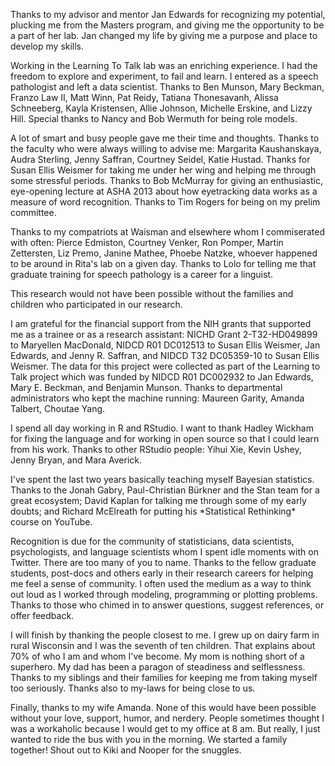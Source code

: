 <!-- Pointers: -->
<!-- Empty lines get removed, I think, during compilation. Thus, all the text is mashed together in a single paragraph. So use paragraph <p> tags. -->
<!-- This text gets injected into a YAML header, so apostrophes prematurely close the YAML string, raising an error. Use &#39; instead. -->

<p>Thanks to my advisor and mentor Jan Edwards for recognizing my potential,
plucking me from the Masters program, and giving me the opportunity to
be a part of her lab. Jan changed my life by giving me a purpose and
place to develop my skills.</p>

<p>Working in the Learning To Talk lab was an enriching experience. I had
the freedom to explore and experiment, to fail and learn. I entered
as a speech pathologist and left a data scientist. Thanks to Ben Munson,
Mary Beckman, Franzo Law II, Matt Winn, Pat Reidy, Tatiana Thonesavanh,
Alissa Schneeberg, Kayla Kristensen, Allie Johnson, Michelle Erskine,
and Lizzy Hill. Special thanks to Nancy and Bob Wermuth for being role
models.</p>

<p>A lot of smart and busy people gave me their time and thoughts. Thanks
to the faculty who were always willing to advise me: Margarita
Kaushanskaya, Audra Sterling, Jenny Saffran, Courtney Seidel, Katie
Hustad. Thanks for Susan Ellis Weismer for taking me under her wing and
helping me through some stressful periods. Thanks to Bob McMurray for
giving an enthusiastic, eye-opening lecture at ASHA 2013 about how
eyetracking data works as a measure of word recognition. Thanks to Tim
Rogers for being on my prelim committee.</p>

<p>Thanks to my compatriots at Waisman and elsewhere whom I commiserated
with often: Pierce Edmiston, Courtney Venker, Ron Pomper, Martin
Zettersten, Liz Premo, Janine Mathee, Phoebe Natzke, whoever happened to
be around in Rita&#39;s lab on a given day. Thanks to Lolo for telling me
that graduate training for speech pathology is a career for a linguist.</p>

<p>This research would not have been possible without the families and
children who participated in our research. </p>

<p>I am grateful for the financial support from the NIH grants that
supported me as a trainee or as a research assistant: NICHD
Grant 2-T32-HD049899 to Maryellen MacDonald, NIDCD R01 DC012513 to Susan
Ellis Weismer, Jan Edwards, and Jenny R. Saffran, and NIDCD T32
DC05359-10 to Susan Ellis Weismer. The data for this project were
collected as part of the Learning to Talk project which was funded by
NIDCD R01 DC002932 to Jan Edwards, Mary E. Beckman, and Benjamin Munson.
Thanks to departmental administrators who kept the machine running:
Maureen Garity, Amanda Talbert, Choutae Yang.</p>

<p>I spend all day working in R and RStudio. I want to thank Hadley Wickham
for fixing the language and for working in open source so that I could learn
from his work. Thanks to other RStudio people: Yihui Xie, Kevin Ushey,
Jenny Bryan, and Mara Averick.</p>

<p>I&#39;ve spent the last two years basically teaching myself Bayesian
statistics. Thanks to the Jonah Gabry, Paul-Christian Bürkner and the
Stan team for a great ecosystem; David Kaplan for talking me through
some of my early doubts; and Richard McElreath for putting his
*Statistical Rethinking* course on YouTube.</p>

<p>Recognition is due for the community of statisticians, data scientists,
psychologists, and language scientists whom I spent idle moments with on
Twitter. There are too many of you to name. Thanks to the fellow
graduate students, post-docs and others early in their research careers
for helping me feel a sense of community. I often used the medium as a
way to think out loud as I worked through modeling, programming or
plotting problems. Thanks to those who chimed in to answer questions,
suggest references, or offer feedback.</p>

<p>I will finish by thanking the people closest to me. I grew up on dairy farm
in rural Wisconsin and I was the seventh of ten children. That explains
about 70% of who I am and whom I&#39;ve become. My mom is nothing short of a
superhero. My dad has been a paragon of steadiness and selflessness.
Thanks to my siblings and their families for keeping me from taking
myself too seriously. Thanks also to my-laws for being close to us.</p>

<p>Finally, thanks to my wife Amanda. None of this would have been possible
without your love, support, humor, and nerdery. People sometimes thought
I was a workaholic because I would get to my office at 8 am. But really,
I just wanted to ride the bus with you in the morning. We started a
family together! Shout out to Kiki and Nooper for the snuggles. </p>
